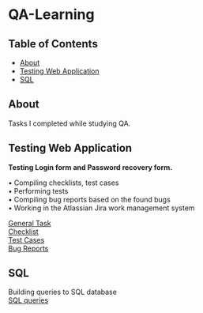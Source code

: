 # QA-Learning

## Table of Contents

- [About](#about)
- [Testing Web Application](#testing_web_app)
- [SQL](#sql)


## About <a name="about"></a>

Tasks I completed while studying QA.


## Testing Web Application <a name="testing_web_app"></a>

**Testing Login form and Password recovery form.**  

• Compiling checklists, test cases  
• Performing tests  
• Compiling bug reports based on the found bugs  
• Working in the Atlassian Jira work management system  

[General Task](https://github.com/mentor-dev/QA-Learning/blob/main/Testing_Web_Application/MDT-1_Task.png)  
[Checklist](https://github.com/mentor-dev/QA-Learning/blob/main/Testing_Web_Application/Checklist/Checklist.png)  
[Test Cases](https://github.com/mentor-dev/QA-Learning/tree/main/Testing_Web_Application/Test_Cases)  
[Bug Reports](https://github.com/mentor-dev/QA-Learning/tree/main/Testing_Web_Application/Bug_Reports)  


## SQL <a name="sql"></a>

Building queries to SQL database  
[SQL queries](https://github.com/mentor-dev/QA-Learning/tree/main/SQL#start)  


